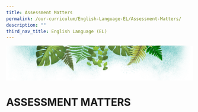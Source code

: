 ```yaml
---
title: Assessment Matters
permalink: /our-curriculum/English-Language-EL/Assessment-Matters/
description: ""
third_nav_title: English Language (EL)
---
```

![](/images/Banner.png)

# ASSESSMENT MATTERS